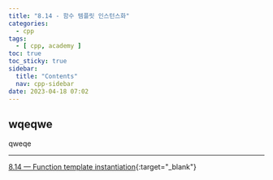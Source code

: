 ```yaml
---
title: "8.14 - 함수 템플릿 인스턴스화"
categories:
  - cpp
tags:
  - [ cpp, academy ]
toc: true
toc_sticky: true
sidebar:
  title: "Contents"
  nav: cpp-sidebar
date: 2023-04-18 07:02
---
```


## wqeqwe

qweqe

---

[8.14 — Function template instantiation](https://www.learncpp.com/cpp-tutorial/function-template-instantiation/){:target="_blank"}

<!--

<div class="notice--info" markdown="1">
<span class="notice-title">
**TITLE**
</span>

BODY
</div>

-->